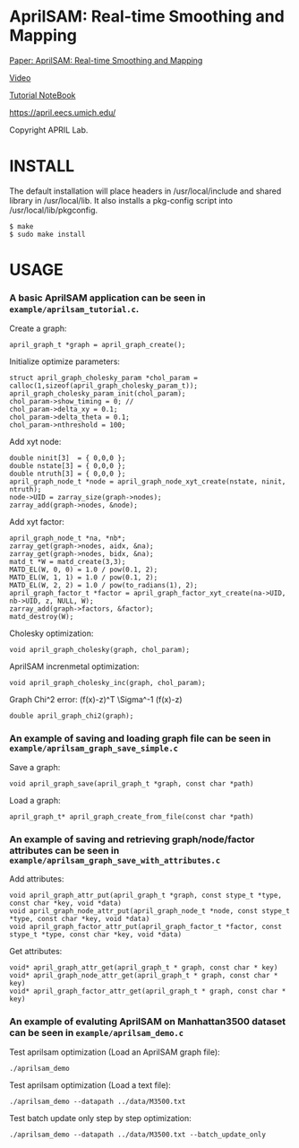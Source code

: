 AprilSAM: Real-time Smoothing and Mapping
===================================================
[Paper: AprilSAM: Real-time Smoothing and Mapping](https://april.eecs.umich.edu/papers/details.php?name=wang2018aprilsam)

[Video](https://april.eecs.umich.edu/public/users/xipengw/videos/AprilSAM.mp4)

[Tutorial NoteBook](https://xipengwang.github.io/factor-graph/)

https://april.eecs.umich.edu/

Copyright APRIL Lab.

INSTALL
=======

The default installation will place headers in /usr/local/include and
shared library in /usr/local/lib. It also installs a pkg-config script
into /usr/local/lib/pkgconfig.

    $ make
    $ sudo make install

USAGE
=====
### A basic AprilSAM application can be seen in `example/aprilsam_tutorial.c`.

Create a graph:

    april_graph_t *graph = april_graph_create();

Initialize optimize parameters:

    struct april_graph_cholesky_param *chol_param = calloc(1,sizeof(april_graph_cholesky_param_t));
    april_graph_cholesky_param_init(chol_param);
    chol_param->show_timing = 0; //
    chol_param->delta_xy = 0.1;
    chol_param->delta_theta = 0.1;
    chol_param->nthreshold = 100;

Add xyt node:

    double ninit[3]  = { 0,0,0 };
    double nstate[3] = { 0,0,0 };
    double ntruth[3] = { 0,0,0 };
    april_graph_node_t *node = april_graph_node_xyt_create(nstate, ninit, ntruth);
    node->UID = zarray_size(graph->nodes);
    zarray_add(graph->nodes, &node);

Add xyt factor:

    april_graph_node_t *na, *nb*;
    zarray_get(graph->nodes, aidx, &na);
    zarray_get(graph->nodes, bidx, &na);
    matd_t *W = matd_create(3,3);
    MATD_EL(W, 0, 0) = 1.0 / pow(0.1, 2);
    MATD_EL(W, 1, 1) = 1.0 / pow(0.1, 2);
    MATD_EL(W, 2, 2) = 1.0 / pow(to_radians(1), 2);
    april_graph_factor_t *factor = april_graph_factor_xyt_create(na->UID, nb->UID, z, NULL, W);
    zarray_add(graph->factors, &factor);
    matd_destroy(W);

Cholesky optimization:

    void april_graph_cholesky(graph, chol_param);

AprilSAM increnmetal optimization:

    void april_graph_cholesky_inc(graph, chol_param);

Graph Chi^2 error: (f(x)-z)^T \Sigma^-1 (f(x)-z)

    double april_graph_chi2(graph);

### An example of saving and loading graph file can be seen in `example/aprilsam_graph_save_simple.c`

Save a graph:

    void april_graph_save(april_graph_t *graph, const char *path)

Load a graph:

    april_graph_t* april_graph_create_from_file(const char *path)

### An example of saving and retrieving graph/node/factor attributes can be seen in `example/aprilsam_graph_save_with_attributes.c`

Add attributes:

    void april_graph_attr_put(april_graph_t *graph, const stype_t *type, const char *key, void *data)
    void april_graph_node_attr_put(april_graph_node_t *node, const stype_t *type, const char *key, void *data)
    void april_graph_factor_attr_put(april_graph_factor_t *factor, const stype_t *type, const char *key, void *data)

Get attributes:

    void* april_graph_attr_get(april_graph_t * graph, const char * key)
    void* april_graph_node_attr_get(april_graph_t * graph, const char * key)
    void* april_graph_factor_attr_get(april_graph_t * graph, const char * key)


### An example of evaluting AprilSAM on Manhattan3500 dataset can be seen in `example/aprilsam_demo.c`

Test aprilsam optimization (Load an AprilSAM graph file):

    ./aprilsam_demo

Test aprilsam optimization (Load a text file):

    ./aprilsam_demo --datapath ../data/M3500.txt

Test batch update only step by step optimization:

    ./aprilsam_demo --datapath ../data/M3500.txt --batch_update_only
